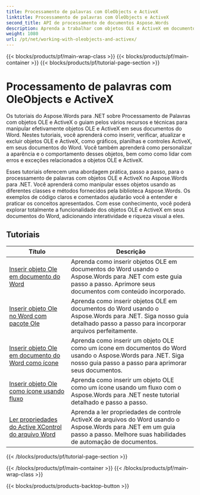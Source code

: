 ```yaml
---
title: Processamento de palavras com OleObjects e ActiveX
linktitle: Processamento de palavras com OleObjects e ActiveX
second_title: API de processamento de documentos Aspose.Words
description: Aprenda a trabalhar com objetos OLE e ActiveX em documentos do Word com Aspose.Words para .NET. Tutoriais detalhados com exemplos de código.
weight: 1080
url: /pt/net/working-with-oleobjects-and-activex/
---
```


{{< blocks/products/pf/main-wrap-class >}}
{{< blocks/products/pf/main-container >}}
{{< blocks/products/pf/tutorial-page-section >}}

# Processamento de palavras com OleObjects e ActiveX


Os tutoriais do Aspose.Words para .NET sobre Processamento de Palavras com objetos OLE e ActiveX o guiam pelos vários recursos e técnicas para manipular efetivamente objetos OLE e ActiveX em seus documentos do Word. Nestes tutoriais, você aprenderá como inserir, verificar, atualizar e excluir objetos OLE e ActiveX, como gráficos, planilhas e controles ActiveX, em seus documentos do Word. Você também aprenderá como personalizar a aparência e o comportamento desses objetos, bem como como lidar com erros e exceções relacionados a objetos OLE e ActiveX.

Esses tutoriais oferecem uma abordagem prática, passo a passo, para o processamento de palavras com objetos OLE e ActiveX no Aspose.Words para .NET. Você aprenderá como manipular esses objetos usando as diferentes classes e métodos fornecidos pela biblioteca Aspose.Words. Os exemplos de código claros e comentados ajudarão você a entender e praticar os conceitos apresentados. Com esse conhecimento, você poderá explorar totalmente a funcionalidade dos objetos OLE e ActiveX em seus documentos do Word, adicionando interatividade e riqueza visual a eles.

 ## Tutoriais
| Título | Descrição |
| --- | --- |
| [Inserir objeto Ole em documento do Word](./insert-ole-object/) | Aprenda como inserir objetos OLE em documentos do Word usando o Aspose.Words para .NET com este guia passo a passo. Aprimore seus documentos com conteúdo incorporado. |
| [Inserir objeto Ole no Word com pacote Ole](./insert-ole-object-with-ole-package/) | Aprenda como inserir objetos OLE em documentos do Word usando o Aspose.Words para .NET. Siga nosso guia detalhado passo a passo para incorporar arquivos perfeitamente. |
| [Inserir objeto Ole em documento do Word como ícone](./insert-ole-object-as-icon/) | Aprenda como inserir um objeto OLE como um ícone em documentos do Word usando o Aspose.Words para .NET. Siga nosso guia passo a passo para aprimorar seus documentos. |
| [Inserir objeto Ole como ícone usando fluxo](./insert-ole-object-as-icon-using-stream/) | Aprenda como inserir um objeto OLE como um ícone usando um fluxo com o Aspose.Words para .NET neste tutorial detalhado e passo a passo. |
| [Ler propriedades do Active XControl do arquivo Word](./read-active-xcontrol-properties/) | Aprenda a ler propriedades de controle ActiveX de arquivos do Word usando o Aspose.Words para .NET em um guia passo a passo. Melhore suas habilidades de automação de documentos. |
{{< /blocks/products/pf/tutorial-page-section >}}

{{< /blocks/products/pf/main-container >}}
{{< /blocks/products/pf/main-wrap-class >}}

{{< blocks/products/products-backtop-button >}}
